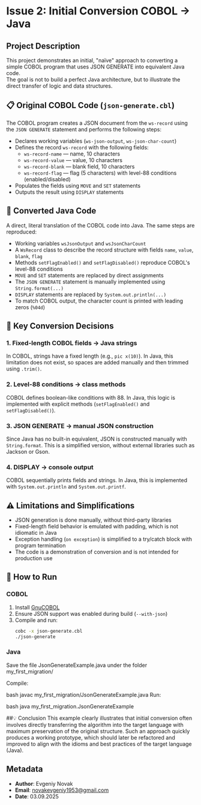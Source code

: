 # Issue 2: Initial Conversion COBOL → Java

## Project Description

This project demonstrates an initial, "naïve" approach to converting a simple COBOL program that uses JSON GENERATE into equivalent Java code.  
The goal is not to build a perfect Java architecture, but to illustrate the direct transfer of logic and data structures.

## 📋 Original COBOL Code (`json-generate.cbl`)

The COBOL program creates a JSON document from the `ws-record` using the `JSON GENERATE` statement and performs the following steps:

- Declares working variables (`ws-json-output`, `ws-json-char-count`)
- Defines the record `ws-record` with the following fields:
  - `ws-record-name` — name, 10 characters
  - `ws-record-value` — value, 10 characters
  - `ws-record-blank` — blank field, 10 characters
  - `ws-record-flag` — flag (5 characters) with level-88 conditions (enabled/disabled)
- Populates the fields using `MOVE` and `SET` statements
- Outputs the result using `DISPLAY` statements

## 🔄 Converted Java Code

A direct, literal translation of the COBOL code into Java. The same steps are reproduced:

- Working variables `wsJsonOutput` and `wsJsonCharCount`
- A `WsRecord` class to describe the record structure with fields `name`, `value`, `blank`, `flag`
- Methods `setFlagEnabled()` and `setFlagDisabled()` reproduce COBOL's level-88 conditions
- `MOVE` and `SET` statements are replaced by direct assignments
- The `JSON GENERATE` statement is manually implemented using `String.format(...)`
- `DISPLAY` statements are replaced by `System.out.println(...)`
- To match COBOL output, the character count is printed with leading zeros (`%04d`)

## 🔑 Key Conversion Decisions

### 1. Fixed-length COBOL fields → Java strings
In COBOL, strings have a fixed length (e.g., `pic x(10)`). In Java, this limitation does not exist, so spaces are added manually and then trimmed using `.trim()`.

### 2. Level-88 conditions → class methods
COBOL defines boolean-like conditions with 88. In Java, this logic is implemented with explicit methods (`setFlagEnabled()` and `setFlagDisabled()`).

### 3. JSON GENERATE → manual JSON construction
Since Java has no built-in equivalent, JSON is constructed manually with `String.format`. This is a simplified version, without external libraries such as Jackson or Gson.

### 4. DISPLAY → console output
COBOL sequentially prints fields and strings. In Java, this is implemented with `System.out.println` and `System.out.printf`.

## ⚠️ Limitations and Simplifications

- JSON generation is done manually, without third-party libraries
- Fixed-length field behavior is emulated with padding, which is not idiomatic in Java
- Exception handling (`on exception`) is simplified to a try/catch block with program termination
- The code is a demonstration of conversion and is not intended for production use

## 🚀 How to Run

### COBOL
1. Install [GnuCOBOL](https://gnucobol.sourceforge.io/)
2. Ensure JSON support was enabled during build (`--with-json`)
3. Compile and run:
   ```bash
   cobc -x json-generate.cbl
   ./json-generate
### Java
Save the file JsonGenerateExample.java under the folder my_first_migration/

Compile:

bash
javac my_first_migration/JsonGenerateExample.java
Run:

bash
java my_first_migration.JsonGenerateExample

##💡 Conclusion
This example clearly illustrates that initial conversion often involves directly transferring the algorithm into the target language with maximum preservation of the original structure.
Such an approach quickly produces a working prototype, which should later be refactored and improved to align with the idioms and best practices of the target language (Java).

## Metadata
- **Author**: Evgeniy Novak
- **Email**: novakevgeniy1953@gmail.com
- **Date**: 03.09.2025
